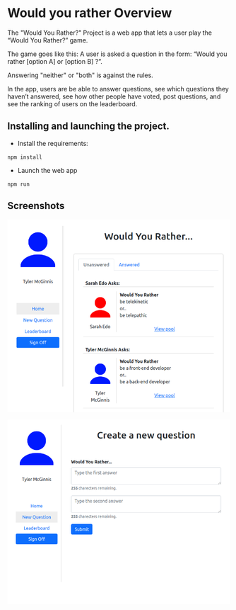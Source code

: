 # Would you rather Overview
The "Would You Rather?" Project is a web app that lets a user play the “Would You Rather?” game.

The game goes like this: A user is asked a question in the form: “Would you rather [option A] or [option B] ?”.

Answering "neither" or "both" is against the rules.

In the app, users are be able to answer questions, see which questions they haven’t answered, see how other people have voted, post questions, and see the ranking of users on the leaderboard.


## Installing and launching the project.

- Install the requirements:
```shell
npm install
```
- Launch the web app
```shell
npm run
```

## Screenshots

![Demo Screenshot 1](public/ss_demo01.png)

![Demo Screenshot 2](public/ss_demo02.png)